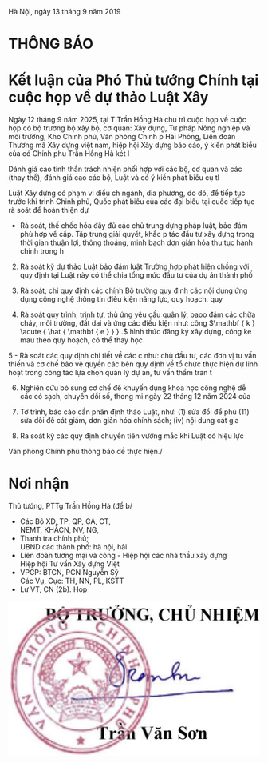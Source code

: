 Hà Nội, ngày 13 tháng 9 năm 2019

# THÔNG BÁO

# Kết luận của Phó Thủ tướng Chính tại cuộc họp về dự thảo Luật Xây

Ngày 12 tháng 9 năm 2025, tại T Trần Hồng Hà chu trì cuộc họp về cuộc họp có bộ trương bộ xây bộ, cơ quan: Xây dựng, Tư pháp Nông nghiệp và môi trường, Kho Chính phủ, Văn phòng Chính p Hải Phòng, Liên đoàn Thương mã Xây dựng việt nam, hiệp hội Xây dựng báo cáo, ý kiến phát biểu của có Chính phu Trần Hồng Hà két l

Dánh giá cao tinh thần trách nhiện phối hợp với các bộ, cơ quan và các (thay thế); đánh giá cao các bộ, Luật và có ý kiến phát biểu cụ tl

Luật Xây dựng có phạm vi diều ch ngành, dia phương, do dó, để tiếp tục trước khi trinh Chinh phủ, Quốc phát biểu của các đại biểu tại cuốc tiếp tục rà soát để hoàn thiện dự

- Rà soát, thế chếc hóa đây đủ các chủ trung dựng pháp luật, bảo đám phù hợp về cấp. Tập trung giải quyết, khắc p tác đầu tư xây dựng trong thời gian thuận lợi, thông thoáng, minh bạch dơn gián hóa thu tục hành chính trong h

2. Rà soát kỹ dự thảo Luật bảo đám luật Trường hợp phát hiện chồng với quy định tại Luật này có thể chia tổng mức đầu tư của dụ án thành phố

3. Rà soát, chi quy định các chính Bộ trường quy định các nội dung ứng dụng công nghệ thông tin điều kiện năng lực, quy hoạch, quy

4. Rà soát quy trình, trình tự, thù ứng yêu cầu quân lý, baoo đám các chữa cháy, môi trường, đất dai và ứng các điều kiện như: công $\mathbf { k } \acute { \hat { \mathbf { e } } } .$ hình thức đăng ký xây dựng, công ke mau theo quy hoạch, có thể thay học

5 - Rà soát các quy dịnh chi tiết về các c như: chủ đầu tư, các đơn vị tư vấn thiến và cơ chế bảo vệ quyền các bên quy định về tổ chức thực hiện dự linh hoạt trong công tác lựa chọn quản lý dự án, tư vấn thẩm tran t

6. Nghiên cứu bỏ sung cơ chế để khuyến dụng khoa học công nghệ dễ các có sạch, chuyển dồi số, thong mi ngày 22 tháng 12 năm 2024 của

7. Tờ trình, báo cáo cần phân định thảo Luật, như: (1) sửa đổi để phù (11) sửa dôi để cát giám, dơn giản hóa chính sách; (iv) nội dung cát gia

8. Ra soát kỹ các quy định chuyển tiên vướng mắc khi Luật có hiệu lực

Văn phòng Chính phủ thông báo dề thực hiện./

# Nơi nhận

Thủ tướng, PTTg Trần Hồng Hà (để b/   
- Các Bộ XD, TP, QP, CA, CT,   
NEMT, KHẤCN, NV, NG,   
- Thanh tra chính phủ;   
UBND các thành phố: hà nội, hải   
- Liên đoàn tương mại và công - Hiệp hội các nhà thầu xây dựng   
Hiệp hội Tư vấn Xây dựng Việt   
- VPCP: BTCN, PCN Nguyễn Sỹ   
Các Vụ, Cục: TH, NN, PL, KSTT   
- Lư VT, CN (2b). Hop

![](images/04c42b5a2abbdd41a5edec7b7c16375ab554cdb149087941be516f8bc086fa1b.jpg)